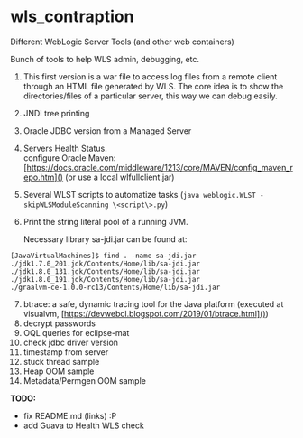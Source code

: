 # wls_contraption
Different WebLogic Server Tools (and other web containers)

Bunch of tools to help WLS admin, debugging, etc.

1. This first version is a war file to access log files from a remote client through an HTML file generated by WLS. The core idea is to show the directories/files of a particular server, this way we can debug easily.
2. JNDI tree printing
3. Oracle JDBC version from a Managed Server
4. Servers Health Status.<br>
   configure Oracle Maven: [https://docs.oracle.com/middleware/1213/core/MAVEN/config_maven_repo.htm]() (or use a local wlfullclient.jar)
5. Several WLST scripts to automatize tasks (`java weblogic.WLST -skipWLSModuleScanning \<script\>.py`)

6. Print the string literal pool of a running JVM.

   Necessary library sa-jdi.jar can be found at:
```
[JavaVirtualMachines]$ find . -name sa-jdi.jar
./jdk1.7.0_201.jdk/Contents/Home/lib/sa-jdi.jar
./jdk1.8.0_131.jdk/Contents/Home/lib/sa-jdi.jar
./jdk1.8.0_191.jdk/Contents/Home/lib/sa-jdi.jar
./graalvm-ce-1.0.0-rc13/Contents/Home/lib/sa-jdi.jar
```
7. btrace: a safe, dynamic tracing tool for the Java platform (executed at visualvm, [https://devwebcl.blogspot.com/2019/01/btrace.html]())
8. decrypt passwords
9. OQL queries for eclipse-mat
10. check jdbc driver version
11. timestamp from server
12. stuck thread sample
13. Heap OOM sample
13. Metadata/Permgen OOM sample


**TODO:**

* fix README.md (links) :P
* add Guava to Health WLS check


